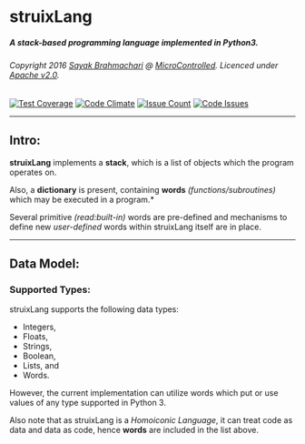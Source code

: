 # struixLang

##### A stack-based programming language implemented in Python3.

###### Copyright 2016 [Sayak Brahmachari](https://sayak-brm.github.io/) @ [MicroControlled](http://mctrl.ml/). Licenced under [Apache v2.0](https://opensource.org/licenses/Apache-2.0). 

[![Test Coverage](https://codeclimate.com/github/sayak-brm/struixLang/badges/coverage.svg)](https://codeclimate.com/github/sayak-brm/struixLang/coverage) [![Code Climate](https://codeclimate.com/github/sayak-brm/struixLang/badges/gpa.svg)](https://codeclimate.com/github/sayak-brm/struixLang) [![Issue Count](https://codeclimate.com/github/sayak-brm/struixLang/badges/issue_count.svg)](https://codeclimate.com/github/sayak-brm/struixLang) [![Code Issues](https://www.quantifiedcode.com/api/v1/project/5830dba3f80f44359b3e60807b0e591b/badge.svg)](https://www.quantifiedcode.com/app/project/5830dba3f80f44359b3e60807b0e591b)

----

## Intro:

**struixLang** implements a **stack**, which is a list of objects which the program operates on.

Also, a **dictionary** is present, containing **words** *(functions/subroutines)* which may be executed in a program.*

Several primitive *(read:built-in)* words are pre-defined and mechanisms to define new *user-defined* words within struixLang itself are in place.

----

## Data Model:

### Supported Types:

struixLang supports the following data types:

* Integers,
* Floats,
* Strings,
* Boolean,
* Lists, and
* Words.

However, the current implementation can utilize words which put or use values of any type supported in Python 3.

Also note that as struixLang is a *Homoiconic Language*, it can treat code as data and data as code, hence **words** are included in the list above.